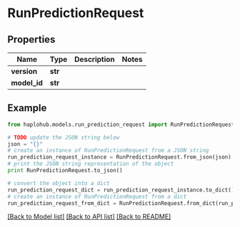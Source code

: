 # RunPredictionRequest


## Properties
Name | Type | Description | Notes
------------ | ------------- | ------------- | -------------
**version** | **str** |  | 
**model_id** | **str** |  | 

## Example

```python
from haplohub.models.run_prediction_request import RunPredictionRequest

# TODO update the JSON string below
json = "{}"
# create an instance of RunPredictionRequest from a JSON string
run_prediction_request_instance = RunPredictionRequest.from_json(json)
# print the JSON string representation of the object
print RunPredictionRequest.to_json()

# convert the object into a dict
run_prediction_request_dict = run_prediction_request_instance.to_dict()
# create an instance of RunPredictionRequest from a dict
run_prediction_request_from_dict = RunPredictionRequest.from_dict(run_prediction_request_dict)
```
[[Back to Model list]](../README.md#documentation-for-models) [[Back to API list]](../README.md#documentation-for-api-endpoints) [[Back to README]](../README.md)


